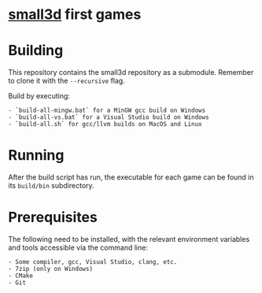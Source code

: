 [small3d](https://github.com/dimi309/small3d) first games 
==========================================================

# Building

This repository contains the small3d repository as a submodule.
Remember to clone it with the `--recursive` flag.

Build by executing:
 
	- `build-all-mingw.bat` for a MinGW gcc build on Windows 
	- `build-all-vs.bat` for a Visual Studio build on Windows
	- `build-all.sh` for gcc/llvm builds on MacOS and Linux
	
# Running

After the build script has run, the executable for each game can be found in its
`build/bin` subdirectory.

# Prerequisites

The following need to be installed, with the relevant environment variables and 
tools accessible via the command line:

	- Some compiler, gcc, Visual Studio, clang, etc.
	- 7zip (only on Windows)
	- CMake
	- Git
